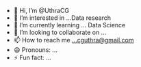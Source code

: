 - 👋 Hi, I’m @UthraCG
- 👀 I’m interested in ...Data research
- 🌱 I’m currently learning ... Data Science
- 💞️ I’m looking to collaborate on ...
- 📫 How to reach me ...cguthra@gmail.com
- 😄 Pronouns: ...
- ⚡ Fun fact: ...

<!---
UthraCG/UthraCG is a ✨ special ✨ repository because its `README.md` (this file) appears on your GitHub profile.
You can click the Preview link to take a look at your changes.
--->
